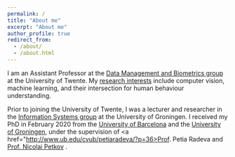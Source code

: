 ```yaml
---
permalink: /
title: "About me"
excerpt: "About me"
author_profile: true
redirect_from: 
  - /about/
  - /about.html
---
```


I am an Assistant Professor at the <a href="https://www.utwente.nl/en/eemcs/dmb/" target="_blank">Data Management and Biometrics group</a> at the University of Twente. My <a href="https://estefaniatalavera.github.io/research/" target="_blank">research interests</a> include computer vision, machine learning, and their intersection for human behaviour understanding.

Prior to joining the University of Twente, I was a lecturer and researcher in the <a href="http://www.cs.rug.nl/infosys/">Information Systems group</a> at the University of Groningen. I received my PhD in February 2020 from the <a href="http://www.ub.edu/cvub/" target="_blank">University of Barcelona</a> and the <a href="https://www.cs.rug.nl/is/Main/People" target="_blank">University of Groningen</a>, under the supervision of <a href="http://www.ub.edu/cvub/petiaradeva/?p=36>Prof. Petia Radeva</a> and <a href="https://www.cs.rug.nl/~petkov/">Prof. Nicolai Petkov</a> . 




